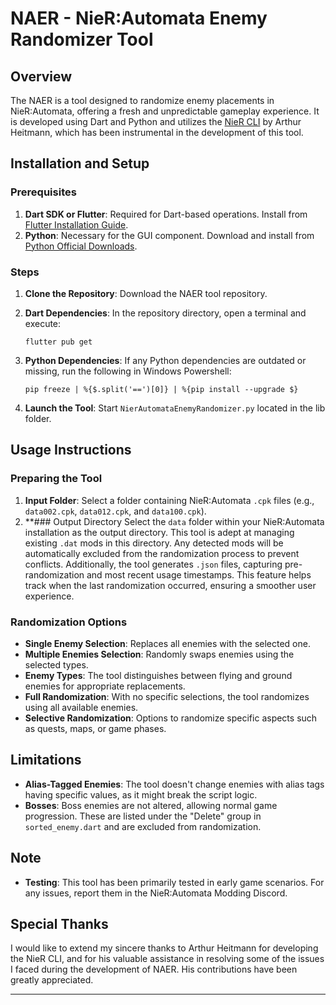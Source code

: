 # NAER - NieR:Automata Enemy Randomizer Tool

## Overview

The NAER is a tool designed to randomize enemy placements in NieR:Automata, offering a fresh and unpredictable gameplay experience. It is developed using Dart and Python and utilizes the [NieR CLI](https://github.com/ArthurHeitmann/nier_cli) by Arthur Heitmann, which has been instrumental in the development of this tool.


## Installation and Setup

### Prerequisites
1. **Dart SDK or Flutter**: Required for Dart-based operations. Install from [Flutter Installation Guide](https://docs.flutter.dev/get-started/install).
2. **Python**: Necessary for the GUI component. Download and install from [Python Official Downloads](https://www.python.org/downloads/).

### Steps
1. **Clone the Repository**: Download the NAER tool repository.
2. **Dart Dependencies**: In the repository directory, open a terminal and execute:
   
   ```flutter pub get```
   
4. **Python Dependencies**: If any Python dependencies are outdated or missing, run the following in Windows Powershell:
   
   ```pip freeze | %{$.split('==')[0]} | %{pip install --upgrade $}```

4. **Launch the Tool**: Start `NierAutomataEnemyRandomizer.py` located in the lib folder.

## Usage Instructions

### Preparing the Tool
1. **Input Folder**: Select a folder containing NieR:Automata `.cpk` files (e.g., `data002.cpk`, `data012.cpk`, and `data100.cpk`).
2. **### Output Directory
Select the `data` folder within your NieR:Automata installation as the output directory. This tool is adept at managing existing `.dat` mods in this directory. Any detected mods will be automatically excluded from the randomization process to prevent conflicts. Additionally, the tool generates `.json` files, capturing pre-randomization and most recent usage timestamps. This feature helps track when the last randomization occurred, ensuring a smoother user experience.


### Randomization Options
- **Single Enemy Selection**: Replaces all enemies with the selected one.
- **Multiple Enemies Selection**: Randomly swaps enemies using the selected types.
- **Enemy Types**: The tool distinguishes between flying and ground enemies for appropriate replacements.
- **Full Randomization**: With no specific selections, the tool randomizes using all available enemies.
- **Selective Randomization**: Options to randomize specific aspects such as quests, maps, or game phases.

## Limitations

- **Alias-Tagged Enemies**: The tool doesn't change enemies with alias tags having specific values, as it might break the script logic.
- **Bosses**: Boss enemies are not altered, allowing normal game progression. These are listed under the "Delete" group in `sorted_enemy.dart` and are excluded from randomization.

## Note

- **Testing**: This tool has been primarily tested in early game scenarios. For any issues, report them in the NieR:Automata Modding Discord.

## Special Thanks

I would like to extend my sincere thanks to Arthur Heitmann for developing the NieR CLI, and for his valuable assistance in resolving some of the issues I faced during the development of NAER. His contributions have been greatly appreciated.

---


